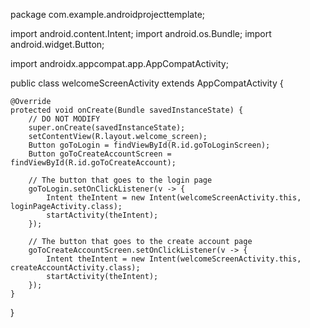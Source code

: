 package com.example.androidprojecttemplate;

import android.content.Intent;
import android.os.Bundle;
import android.widget.Button;

import androidx.appcompat.app.AppCompatActivity;

public class welcomeScreenActivity extends AppCompatActivity {


    @Override
    protected void onCreate(Bundle savedInstanceState) {
        // DO NOT MODIFY
        super.onCreate(savedInstanceState);
        setContentView(R.layout.welcome_screen);
        Button goToLogin = findViewById(R.id.goToLoginScreen);
        Button goToCreateAccountScreen = findViewById(R.id.goToCreateAccount);

        // The button that goes to the login page
        goToLogin.setOnClickListener(v -> {
            Intent theIntent = new Intent(welcomeScreenActivity.this, loginPageActivity.class);
            startActivity(theIntent);
        });

        // The button that goes to the create account page
        goToCreateAccountScreen.setOnClickListener(v -> {
            Intent theIntent = new Intent(welcomeScreenActivity.this, createAccountActivity.class);
            startActivity(theIntent);
        });
    }
}